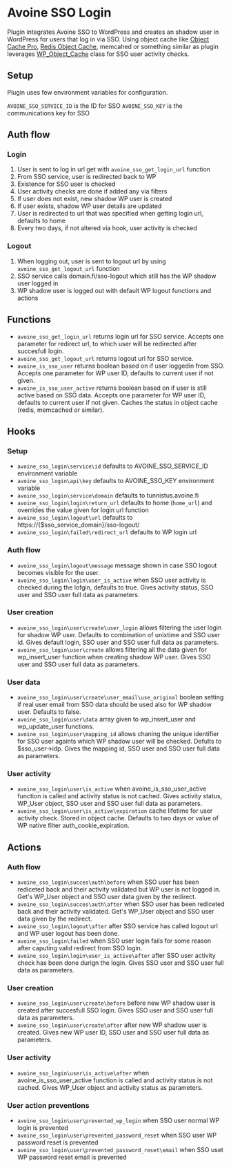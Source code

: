 # Avoine SSO  Login

Plugin integrates Avoine SSO to WordPress and creates an shadow user in WordPress for users that log in via SSO. Using object cache like [Object Cache Pro](https://objectcache.pro), [Redis Object Cache](https://wordpress.org/plugins/redis-cache/), memcahed or something similar as plugin leverages [WP_Object_Cache](https://developer.wordpress.org/reference/classes/wp_object_cache/) class for SSO user activity checks.

## Setup

Plugin uses few environment variables for configuration.

`AVOINE_SSO_SERVICE_ID` is the ID for SSO
`AVOINE_SSO_KEY` is the communications key for SSO

## Auth flow

### Login
1. User is sent to log in url get with `avoine_sso_get_login_url` function
2. From SSO service, user is redirected back to WP
  1. Existence for SSO user is checked
  2. User activity checks are done if added any via filters
  3. If user does not exist, new shadow WP user is created
  4. If user exists, shadow WP user details are updated
  5. User is redirected to url that was specified when getting login url, defaults to home
3. Every two days, if not altered via hook, user activity is checked

### Logout
1. When logging out, user is sent to logout url by using `avoine_sso_get_logout_url` function
2. SSO service calls domain.fi/sso-logout which still has the WP shadow user logged in
3. WP shadow user is logged out with default WP logout functions and actions

## Functions

* `avoine_sso_get_login_url` returns login url for SSO service. Accepts one parameter for redirect url, to which user will be redirected after succesfull login.
* `avoine_sso_get_logout_url` returns logout url for SSO service.
* `avoine_is_sso_user` returns boolean based on if user loggedin from SSO. Accepts one parameter for WP user ID, defaults to current user if not given.
* `avoine_is_sso_user_active` returns boolean based on if user is still active based on SSO data. Accepts one parameter for WP user ID, defaults to current user if not given. Caches the status in object cache (redis, memcached or similar).

## Hooks

### Setup
* `avoine_sso_login\service\id` defaults to AVOINE_SSO_SERVICE_ID environment variable
* `avoine_sso_login\api\key` defaults to AVOINE_SSO_KEY environment variable
* `avoine_sso_login\service\domain` defaults to tunnistus.avoine.fi
* `avoine_sso_login\login\return_url` defaults to home (`home_url`) and overrides the value given for login url function
* `avoine_sso_login\logout\url` defaults to https://{$sso_service_domain}/sso-logout/
* `avoine_sso_login\failed\redirect_url` defaults to WP login url

### Auth flow
* `avoine_sso_login\logout\message` message shown in case SSO logout becomes visible for the user.
* `avoine_sso_login\login\user_is_active` when SSO user activity is checked during the lofgin, defaults to true. Gives activity status, SSO user and SSO user full data as parameters.

### User creation
* `avoine_sso_login\user\create\user_login` allows filtering the user login for shadow WP user. Defaults to combination of unixtime and SSO user id. Gives default login, SSO user and SSO user full data as parameters.
* `avoine_sso_login\user\create` allows filtering all the data given for wp_insert_user function when creating shadow WP user. Gives SSO user and SSO user full data as parameters.

### User data
* `avoine_sso_login\user\create\user_email\use_original` boolean setting if real user email from SSO data should be used also for WP shadow user. Defaults to false.
* `avoine_sso_login\user\data` array given to wp_insert_user and wp_update_user functions.
* `avoine_sso_login\user\mapping_id` allows chaning the unique identifier for SSO user againts which WP shadow user will be checked. Defults to $sso_user->idp. Gives the mapping id, SSO user and SSO user full data as parameters.

### User activity
* `avoine_sso_login\user\is_active` when avoine_is_sso_user_active function is called and activity status is not cached. Gives activity status, WP_User object, SSO user and SSO user full data as parameters.
* `avoine_sso_login\user\is_active\expiration` cache lifetime for user activity check. Stored in object cache. Defaults to two days or value of WP native filter auth_cookie_expiration.

## Actions

### Auth flow
* `avoine_sso_login\succes\auth\before` when SSO user has been rediceted back and their activity validated but WP user is not logged in. Get's WP_User object and SSO user data given by the redirect.
* `avoine_sso_login\succes\auth\after` when SSO user has been rediceted back and their activity validated. Get's WP_User object and SSO user data given by the redirect.
* `avoine_sso_login\logout\after` after SSO service has called logout url and WP user logout has been done.
* `avoine_sso_login\failed` when SSO user login fails for some reason after caputing valid redirect from SSO login.
* `avoine_sso_login\login\user_is_active\after` after SSO user activity check has been done durign the login. Gives SSO user and SSO user full data as parameters.

### User creation
* `avoine_sso_login\user\create\before` before new WP shadow user is created after succesfull SSO login. Gives SSO user and SSO user full data as parameters.
* `avoine_sso_login\user\create\after` after new WP shadow user is created. Gives new WP user ID, SSO user and SSO user full data as parameters.

### User activity
* `avoine_sso_login\user\is_active\after` when avoine_is_sso_user_active function is called and activity status is not cached. Gives WP_User object and activity status as parameters.

### User action preventions
* `avoine_sso_login\user\prevented_wp_login` when SSO user normal WP login is prevented
* `avoine_sso_login\user\prevented_password_reset` when SSO user WP password reset is prevented
* `avoine_sso_login\user\prevented_password_reset\email` when SSO uset WP password reset email is prevented
